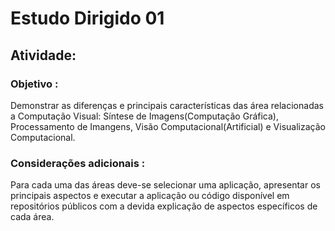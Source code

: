 # **Estudo Dirigido 01**

## **Atividade:**

### **Objetivo** :

Demonstrar as diferenças e principais características das área relacionadas a Computação Visual: Síntese de Imagens(Computação Gráfica), Processamento de Imangens, Visão Computacional(Artificial) e Visualização Computacional.

### **Considerações adicionais** :

Para cada uma das áreas deve-se selecionar uma aplicação, apresentar os principais aspectos e executar a aplicação ou código disponível em repositórios públicos com a devida explicação de aspectos específicos de cada área.
